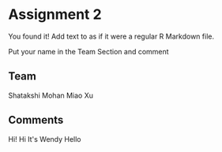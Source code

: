 # Assignment 2

You found it!  Add text to as if it were a regular R Markdown file.

Put your name in the Team Section and comment

## Team

Shatakshi Mohan
Miao Xu

## Comments
Hi!
Hi It's Wendy
Hello



